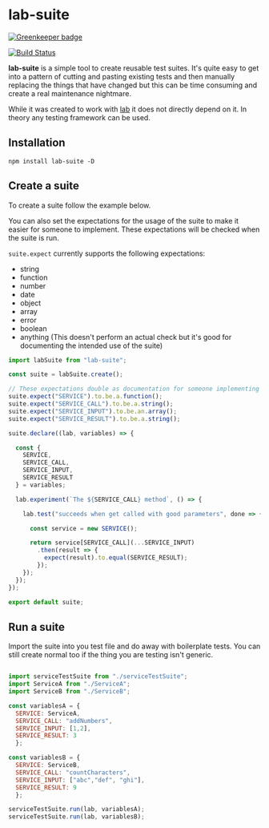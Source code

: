 
# lab-suite

[![Greenkeeper badge](https://badges.greenkeeper.io/midknight41/lab-suite.svg)](https://greenkeeper.io/)

[![Build Status](https://travis-ci.org/midknight41/lab-suite.svg?branch=master)](https://travis-ci.org/midknight41/lab-suite) 

**lab-suite** is a simple tool to create reusable test suites. It's quite easy to get into a pattern of cutting and pasting existing tests and then manually replacing the things that have changed but this can be time consuming and create a real maintenance nightmare.

While it was created to work with [lab](https://www.npmjs.com/package/lab) it does not directly depend on it. In theory any testing framework can be used.

## Installation

```
npm install lab-suite -D
```

## Create a suite
To create a suite follow the example below.

You can also set the expectations for the usage of the suite to make it easier for someone to implement. These expectations will be checked when the suite is run.

```suite.expect``` currently supports the following expectations:

- string
- function
- number 
- date
- object
- array
- error
- boolean
- anything (This doesn't perform an actual check but it's good for documenting the intended use of the suite)

```js
import labSuite from "lab-suite";

const suite = labSuite.create();

// These expectations double as documentation for someone implementing the suite
suite.expect("SERVICE").to.be.a.function();
suite.expect("SERVICE_CALL").to.be.a.string();
suite.expect("SERVICE_INPUT").to.be.an.array();
suite.expect("SERVICE_RESULT").to.be.a.string();

suite.declare((lab, variables) => {

  const {
    SERVICE,
    SERVICE_CALL,
    SERVICE_INPUT,
    SERVICE_RESULT
  } = variables;

  lab.experiment(`The ${SERVICE_CALL} method`, () => {

    lab.test("succeeds when get called with good parameters", done => {

      const service = new SERVICE();

      return service[SERVICE_CALL](...SERVICE_INPUT)
        .then(result => {
          expect(result).to.equal(SERVICE_RESULT);
        });
    });
  });
});

export default suite;
```

## Run a suite

Import the suite into you test file and do away with boilerplate tests. You can still create normal too if the thing you are testing isn't generic.

```js

import serviceTestSuite from "./serviceTestSuite";
import ServiceA from "./ServiceA";
import ServiceB from "./ServiceB";

const variablesA = {
  SERVICE: ServiceA, 
  SERVICE_CALL: "addNumbers", 
  SERVICE_INPUT: [1,2], 
  SERVICE_RESULT: 3 
  };

const variablesB = {
  SERVICE: ServiceB, 
  SERVICE_CALL: "countCharacters", 
  SERVICE_INPUT: ["abc","def", "ghi"], 
  SERVICE_RESULT: 9 
  };

serviceTestSuite.run(lab, variablesA);
serviceTestSuite.run(lab, variablesB);

```
